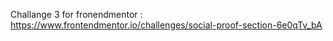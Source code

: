 Challange 3 for fronendmentor : https://www.frontendmentor.io/challenges/social-proof-section-6e0qTv_bA
